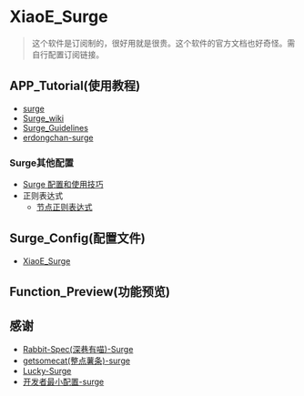# XiaoE_Surge
> 这个软件是订阅制的，很好用就是很贵。这个软件的官方文档也好奇怪。需自行配置订阅链接。

## APP_Tutorial(使用教程)
- [surge](https://manual.nssurge.com/)
- [Surge_wiki](https://wiki.surge.community/)
- [Surge_Guidelines](https://surge.mitsea.com/)
- [erdongchan-surge](https://erdongchan.cn/surgeconf.html)
### Surge其他配置
- [Surge 配置和使用技巧](https://blog.skk.moe/post/i-have-my-unique-surge-setup/)
- 正则表达式
  - [节点正则表达式](https://github.com/LaolunsiG/XiaoE_PCR/blob/main/Config_File/%E8%8A%82%E7%82%B9%E7%9A%84%E6%AD%A3%E5%88%99%E8%A1%A8%E8%BE%BE%E5%BC%8F.md)

## Surge_Config(配置文件)
- [XiaoE_Surge](https://raw.githubusercontent.com/LaolunsiG/XiaoE_PCR/main/Config_File/Surge/XiaoE_Surge.conf)

## Function_Preview(功能预览)

## 感谢
- [Rabbit-Spec(深巷有喵)-Surge](https://github.com/Rabbit-Spec/Surge/tree/Master/Conf/Spec)
- [getsomecat(整点薯条)-surge](https://github.com/getsomecat/GetSomeCats/blob/Surge/FishChips.conf)
- [Lucky-Surge](https://github.com/As-Lucky/Lucky/blob/main/Lucky-Surge.conf)
- [开发者最小配置-surge](https://gist.githubusercontent.com/Zeaphyou/864aebea248ca1bb8000e0e5623b65f3/raw/c36413c715f43f22772d3c2353358e1ff936b2e6/Surge.conf)

